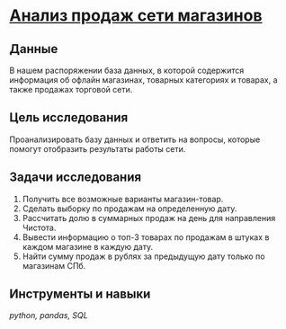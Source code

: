 # [Анализ продаж сети магазинов](https://github.com/Olesya-Khlybova/data-analyst-portfolio/blob/main/sql_shops_sales/sql_shops_sales.ipynb)
## Данные
В нашем распоряжении база данных, в которой содержится информация об офлайн магазинах, товарных категориях и товарах, а также продажах торговой сети.
## Цель исследования
Проанализировать базу данных и ответить на вопросы, которые помогут отобразить результаты работы сети.
## Задачи исследования
1. Получить все возможные варианты магазин-товар.
2. Сделать выборку по продажам на определенную дату.
3. Рассчитать долю в суммарных продаж на день для направления Чистота.
4. Вывести информацию о топ-3 товарах по продажам в штуках в каждом магазине в каждую дату.
5. Найти сумму продаж в рублях за предыдущую дату только по магазинам СПб.
## Инструменты и навыки
_python, pandas, SQL_
